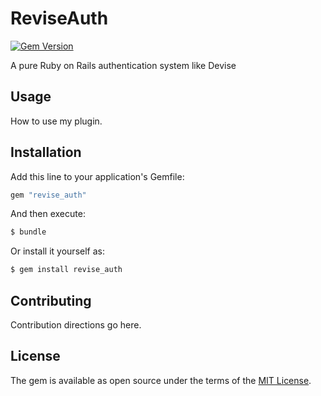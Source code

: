 # ReviseAuth

[![Gem Version](https://badge.fury.io/rb/revise_auth.svg)](https://badge.fury.io/rb/revise_auth)

A pure Ruby on Rails authentication system like Devise

## Usage
How to use my plugin.

## Installation
Add this line to your application's Gemfile:

```ruby
gem "revise_auth"
```

And then execute:
```bash
$ bundle
```

Or install it yourself as:
```bash
$ gem install revise_auth
```

## Contributing
Contribution directions go here.

## License
The gem is available as open source under the terms of the [MIT License](https://opensource.org/licenses/MIT).
